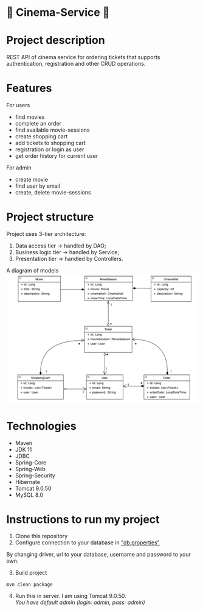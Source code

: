 # 🎦 Cinema-Service 🎦
# Project description
REST API of cinema service for ordering tickets that supports authentication, registration and other CRUD operations.
# Features
For users
- find movies
- complete an order
- find available movie-sessions
- create shopping cart
- add tickets to shopping cart
- registration or login as user
- get order history for current user

For admin
- create movie
- find user by email
- create, delete movie-sessions
# Project structure
Project uses 3-tier architecture:
1. Data access tier -> handled by DAO;
2. Business logic tier -> handled by Service;
3. Presentation tier -> handled by Controllers.

A diagram of models
<img src="pictures/img.png">
# Technologies
- Maven
- JDK 11
- JDBC
- Spring-Core
- Spring-Web
- Spring-Security
- Hibernate
- Tomcat 9.0.50
- MySQL 8.0
# Instructions to run my project
1. Clone this repository <br/>
2. Configure connection to your database in ["db.properties"](src/main/resources/db.properties)

By changing driver, url to your database, username and password to your own. <br/>

3. Build project
```shell
mvn clean package
```

4. Run this in server. I am using Tomcat 9.0.50. <br/>
*You have default admin (login: admin, pass: admin)*
